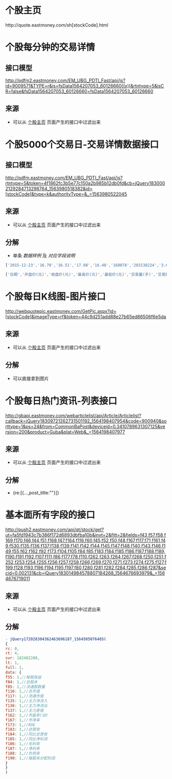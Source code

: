
<h1 id="stockhome">个股主页</h1>
http://quote.eastmoney.com/sh[stockCode].html


# 个股每分钟的交易详情
## 接口模型
http://pdfm2.eastmoney.com/EM_UBG_PDTI_Fast/api/js?id=9009571&TYPE=r&js=fsData1564207053_60126660((x))&rtntype=5&isCR=false&fsData1564207053_60126660=fsData1564207053_60126660

## 来源
- 可以从 [个股主页](#stockhome) 页面产生的接口中过滤出来

# 个股5000个交易日-交易详情数据接口

## 接口模型
http://pdfm.eastmoney.com/EM_UBG_PDTI_Fast/api/js?rtntype=5&token=4f1862fc3b5e77c150a2b985b12db0fd&cb=jQuery1830002129284713296764_1563980518382&id=[stockCode]&type=k&authorityType=&_=1563980522045

## 来源
- 可以从 [个股主页](#stockhome) 页面产生的接口中过滤出来

## 分解
- 单条 *数据样例* 及 *对应字段说明*
``` js
['2015-12-23','16.70','16.51','17.08','16.48','168078','283138224','3.61%','1.71']

['日期','开盘价(元)','收盘价(元)','最高价(元)','最低价(元)','交易量(手)','交易额(元)','振幅(%)','换手率(%)']
```

# 个股每日K线图-图片接口
http://webquotepic.eastmoney.com/GetPic.aspx?id=[stockCode]&imageType=rf&token=44c9d251add88e27b65ed86506f6e5da

## 来源
- 可以从 [个股主页](#stockhome) 页面产生的接口中过滤出来

## 分解
- 可以直接拿到图片

# 个股每日热门资讯-列表接口
http://gbapi.eastmoney.com/webarticlelist/api/Article/Articlelist?callback=jQuery18309721262731501192_1564198407954&code=900940&sorttype=1&ps=24&from=CommonBaPost&deviceid=0.3410789631307125&version=200&product=Guba&plat=Web&_=1564198407977

## 来源
- 可以从 [个股主页](#stockhome) 页面产生的接口中过滤出来

## 分解
- {re:[{...,post_title:""}]}


# 基本面所有字段的接口
http://push2.eastmoney.com/api/qt/stock/get?ut=fa5fd1943c7b386f172d6893dbfba10b&invt=2&fltt=2&fields=f43,f57,f58,f169,f170,f46,f44,f51,f168,f47,f164,f116,f60,f45,f52,f50,f48,f167,f117,f71,f161,f49,f530,f135,f136,f137,f138,f139,f141,f142,f144,f145,f147,f148,f140,f143,f146,f149,f55,f62,f162,f92,f173,f104,f105,f84,f85,f183,f184,f185,f186,f187,f188,f189,f190,f191,f192,f107,f111,f86,f177,f78,f110,f262,f263,f264,f267,f268,f250,f251,f252,f253,f254,f255,f256,f257,f258,f266,f269,f270,f271,f273,f274,f275,f127,f199,f128,f193,f196,f194,f195,f197,f80,f280,f281,f282,f284,f285,f286,f287&secid=0.002131&cb=jQuery183014984578807184268_1564676693979&_=1564676719011

## 来源
- 可以从 [个股主页](#stockhome) 页面产生的接口中过滤出来

## 分解
``` js
- jQuery172028304362463696187_1564505076485(
{
rc: 0,
rt: 4,
svr: 182482208,
lt: 1,
full: 1,
data: {
f55: 1,//每股收益
f84: 1,//总股本
f85: 1,//流通股数量
f116: 1,//总市值
f117: 1,//流通市值
f135: 1,//主力净流入
f136: 1,//主力净流出
f137: 1,//主力差值
f162: 1,//市盈率(动)
f167: 1,//市净率
f173: 1,//ROE
f183: 1,//总营收
f184: 1,//同比总营收
f185: 1,//同比净利润
f186: 1,//毛利率
f187: 1,//净利率
f188: 1,//负债率
f190: 1,//每股未分配利润
}
}
)
```